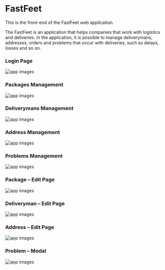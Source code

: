 # FastFeet

This is the front-end of the FastFeet web application.

The FastFeet is an application that helps companies that work with logistics and deliveries. In the application, it is possible to manage deliverymans, addresses, orders and problems that occur with deliveries, such as delays, losses and so on.

### Login Page
![app images](https://gustavomaciel.me/wp-content/uploads/2020/05/Screen-Shot-2020-05-26-at-12.24.25.png "Login Page")

### Packages Management
![app images](https://gustavomaciel.me/wp-content/uploads/2020/05/Screen-Shot-2020-05-26-at-12.25.34.png "Packages Management Page")

### Deliverymans Management
![app images](https://gustavomaciel.me/wp-content/uploads/2020/05/Screen-Shot-2020-05-26-at-12.25.36.png "Deliverymans Management Page")

### Address Management
![app images](https://gustavomaciel.me/wp-content/uploads/2020/05/Screen-Shot-2020-05-26-at-12.26.19.png "Address Management Page")

### Problems Management
![app images](https://gustavomaciel.me/wp-content/uploads/2020/05/Screen-Shot-2020-05-26-at-12.26.24.png "Problems Management Page")

### Package – Edit Page
![app images](https://gustavomaciel.me/wp-content/uploads/2020/05/Screen-Shot-2020-05-26-at-12.25.45.png "Package – Edit Page")

### Deliveryman – Edit Page
![app images](https://gustavomaciel.me/wp-content/uploads/2020/05/Screen-Shot-2020-05-26-at-12.25.50.png "Deliveryman – Edit Page")

### Address – Edit Page
![app images](https://gustavomaciel.me/wp-content/uploads/2020/05/Screen-Shot-2020-05-26-at-12.26.21.png "Address – Edit Page")

### Problem – Modal
![app images](https://gustavomaciel.me/wp-content/uploads/2020/05/Screen-Shot-2020-05-26-at-12.26.51.png "Address – Edit Page")

